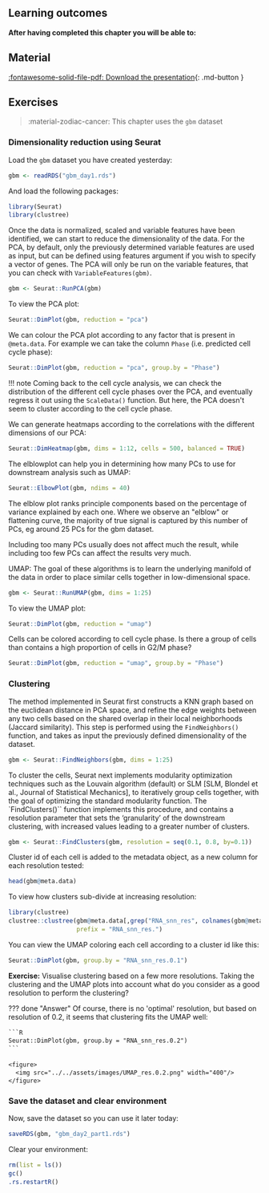 ## Learning outcomes

**After having completed this chapter you will be able to:**

## Material

[:fontawesome-solid-file-pdf: Download the presentation](../assets/pdf/sequencing_technologies.pdf){: .md-button }

## Exercises

> :material-zodiac-cancer: This chapter uses the `gbm` dataset

### Dimensionality reduction using Seurat

Load the `gbm` dataset you have created yesterday:

```R
gbm <- readRDS("gbm_day1.rds")
```

And load the following packages:

```R
library(Seurat)
library(clustree)
```

Once the data is normalized, scaled and variable features have been identified, we can start to reduce the dimensionality of the data.
For the PCA, by default, only the previously determined variable features are used as input, but can be defined using features argument if you wish to specify a vector of genes. The PCA will only be run on the variable features, that you can check with `VariableFeatures(gbm)`.

```R
gbm <- Seurat::RunPCA(gbm)
```

To view the PCA plot:

```R
Seurat::DimPlot(gbm, reduction = "pca")
```

We can colour the PCA plot according to any factor that is present in `@meta.data`. For example we can take the column `Phase` (i.e. predicted cell cycle phase):

```R
Seurat::DimPlot(gbm, reduction = "pca", group.by = "Phase")
```

!!! note
    Coming back to the cell cycle analysis, we can check the distribution of the different cell cycle phases over the PCA, and eventually regress it out using the `ScaleData()` function. But here, the PCA doesn't seem to cluster according to the cell cycle phase.

We can generate heatmaps according to the correlations with the different dimensions of our PCA:

```R
Seurat::DimHeatmap(gbm, dims = 1:12, cells = 500, balanced = TRUE)
```

The elblowplot can help you in determining how many PCs to use for downstream analysis such as UMAP:

```R
Seurat::ElbowPlot(gbm, ndims = 40)
```

The elblow plot ranks principle components based on the percentage of variance
explained by each one. Where we observe an "elblow" or flattening curve, the majority of true signal
is captured by this number of PCs, eg around 25 PCs for the gbm dataset.

Including too many PCs usually does not affect much the result, while including too few
PCs can affect the results very much.

UMAP: The goal of these algorithms is to learn the underlying manifold of the data in order to place similar
cells together in low-dimensional space.

```R
gbm <- Seurat::RunUMAP(gbm, dims = 1:25)
```

To view the UMAP plot:

```R
Seurat::DimPlot(gbm, reduction = "umap")
```

Cells can be colored according to cell cycle phase.
Is there a group of cells than contains a high proportion of cells in G2/M phase?

```R
Seurat::DimPlot(gbm, reduction = "umap", group.by = "Phase")
```

### Clustering

The method implemented in Seurat first constructs a KNN graph based on the euclidean distance in PCA space,
and refine the edge weights between any two cells based on the shared overlap in their local neighborhoods
(Jaccard similarity). This step is performed using the `FindNeighbors()` function, and takes as input the
previously defined dimensionality of the dataset.

```R
gbm <- Seurat::FindNeighbors(gbm, dims = 1:25)
```

To cluster the cells, Seurat next implements modularity optimization techniques such as the Louvain algorithm
(default) or SLM [SLM, Blondel et al., Journal of Statistical Mechanics], to iteratively group cells together,
with the goal of optimizing the standard modularity function. The `FindClusters()`` function implements this
procedure, and contains a resolution parameter that sets the ‘granularity’ of the downstream clustering,
with increased values leading to a greater number of clusters.

```R
gbm <- Seurat::FindClusters(gbm, resolution = seq(0.1, 0.8, by=0.1))
```

Cluster id of each cell is added to the metadata object, as a new column for each resolution tested:

```R
head(gbm@meta.data)
```

To view how clusters sub-divide at increasing resolution:

```R
library(clustree)
clustree::clustree(gbm@meta.data[,grep("RNA_snn_res", colnames(gbm@meta.data))],
                   prefix = "RNA_snn_res.")
```

You can view the UMAP coloring each cell according to a cluster id like this:

```R
Seurat::DimPlot(gbm, group.by = "RNA_snn_res.0.1")
```

**Exercise:** Visualise clustering based on a few more resolutions. Taking the clustering and the UMAP plots into account what do you consider as a good resolution to perform the clustering?

??? done "Answer"
    Of course, there is no 'optimal' resolution, but based on resolution of 0.2, it seems that clustering fits the UMAP well:

    ```R
    Seurat::DimPlot(gbm, group.by = "RNA_snn_res.0.2")
    ```

    <figure>
      <img src="../../assets/images/UMAP_res.0.2.png" width="400"/>
    </figure>

### Save the dataset and clear environment

Now, save the dataset so you can use it later today:

```R
saveRDS(gbm, "gbm_day2_part1.rds")
```

Clear your environment:

```R
rm(list = ls())
gc()
.rs.restartR()
```

